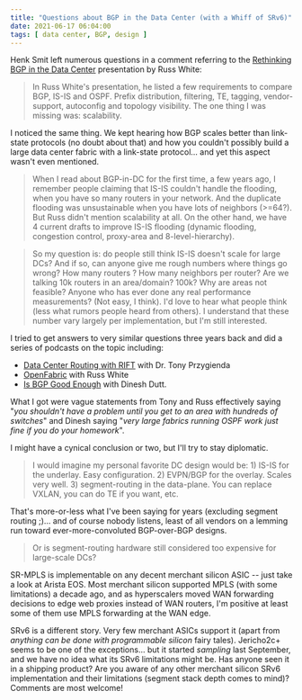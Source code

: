 ```yaml
---
title: "Questions about BGP in the Data Center (with a Whiff of SRv6)"
date: 2021-06-17 06:04:00
tags: [ data center, BGP, design ]
---
```

Henk Smit left numerous questions in a comment referring to the [Rethinking BGP in the Data Center](https://blog.ipspace.net/2021/05/worth-reading-rethinking-bgp-data-center.html) presentation by Russ White:

> In Russ White's presentation, he listed a few requirements to compare BGP, IS-IS and OSPF. Prefix distribution, filtering, TE, tagging, vendor-support, autoconfig and topology visibility. The one thing I was missing was: scalability.

I noticed the same thing. We kept hearing how BGP scales better than link-state protocols (no doubt about that) and how you couldn't possibly build a large data center fabric with a link-state protocol... and yet this aspect wasn't even mentioned.
<!--more-->
> When I read about BGP-in-DC for the first time, a few years ago, I remember people claiming that IS-IS couldn't handle the flooding, when you have so many routers in your network. And the duplicate flooding was unsustainable when you have lots of neighbors (>=64?). But Russ didn't mention scalability at all. On the other hand, we have 4 current drafts to improve IS-IS flooding (dynamic flooding, congestion control, proxy-area and 8-level-hierarchy).

> So my question is: do people still think IS-IS doesn't scale for large DCs? And if so, can anyone give me rough numbers where things go wrong? How many routers ? How many neighbors per router? Are we talking 10k routers in an area/domain? 100k? Why are areas not feasible? Anyone who has ever done any real performance measurements? (Not easy, I think). I'd love to hear what people think (less what rumors people heard from others). I understand that these number vary largely per implementation, but I'm still interested.

I tried to get answers to very similar questions three years back and did a series of podcasts on the topic including:

* [Data Center Routing with RIFT](https://blog.ipspace.net/2018/03/data-center-routing-with-rift-on.html) with Dr. Tony Przygienda
* [OpenFabric](https://blog.ipspace.net/2018/04/openfabric-with-russ-white-on-software.html) with Russ White
* [Is BGP Good Enough](https://blog.ipspace.net/2018/08/is-bgp-good-enough-with-dinesh-dutt-on.html) with Dinesh Dutt.

What I got were vague statements from Tony and Russ effectively saying "_you shouldn't have a problem until you get to an area with hundreds of switches_" and Dinesh saying "_very large fabrics running OSPF work just fine if you do your homework_". 

I might have a cynical conclusion or two, but I'll try to stay diplomatic.

> I would imagine my personal favorite DC design would be: 1) IS-IS for the underlay. Easy configuration. 2) EVPN/BGP for the overlay. Scales very well. 3) segment-routing in the data-plane. You can replace VXLAN, you can do TE if you want, etc.

That's more-or-less what I've been saying for years (excluding segment routing ;)... and of course nobody listens, least of all vendors on a lemming run toward ever-more-convoluted BGP-over-BGP designs.

> Or is segment-routing hardware still considered too expensive for large-scale DCs?

SR-MPLS is implementable on any decent merchant silicon ASIC -- just take a look at Arista EOS. Most merchant silicon supported MPLS (with some limitations) a decade ago, and as hyperscalers moved WAN forwarding decisions to edge web proxies instead of WAN routers, I'm positive at least some of them use MPLS forwarding at the WAN edge.

SRv6 is a different story. Very few merchant ASICs support it (apart from _anything can be done with programmable silicon_ fairy tales). Jericho2c+ seems to be one of the exceptions... but it started _sampling_ last September, and we have no idea what its SRv6 limitations might be. Has anyone seen it in a shipping product? Are you aware of any other merchant silicon SRv6 implementation and their limitations (segment stack depth comes to mind)? Comments are most welcome!
